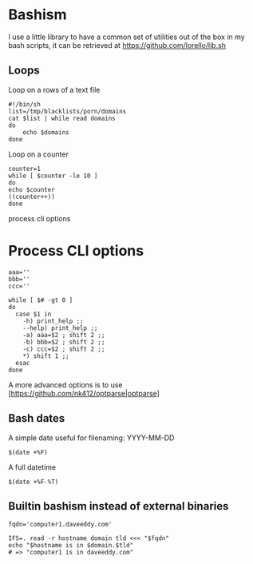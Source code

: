 # Bashism

I use a little library to have a common set of utilities out of the box in my
bash scripts, it can be retrieved at https://github.com/lorello/lib.sh

## Loops

Loop on a rows of a text file

    #!/bin/sh
    list=/tmp/blacklists/porn/domains
    cat $list | while read domains
    do
        echo $domains
    done

Loop on a counter

    counter=1
    while [ $counter -le 10 ]
    do
    echo $counter
    ((counter++))
    done

process cli options

# Process CLI options
	aaa=''
	bbb=''
	ccc=''

	while [ $# -gt 0 ]
	do
	  case $1 in
	    -h) print_help ;;
	    --help) print_help ;;
	    -a) aaa=$2 ; shift 2 ;;
	    -b) bbb=$2 ; shift 2 ;;
	    -c) ccc=$2 ; shift 2 ;;
	    *) shift 1 ;;
	  esac
	done

A more advanced options is to use [https://github.com/nk412/optparse|optparse]

## Bash dates

A simple date useful for filenaming: YYYY-MM-DD

    $(date +%F)

A full datetime

    $(date +%F-%T)

## Builtin bashism instead of external binaries

    fqdn='computer1.daveeddy.com'

    IFS=. read -r hostname domain tld <<< "$fqdn"
    echo "$hostname is in $domain.$tld"
    # => "computer1 is in daveeddy.com"